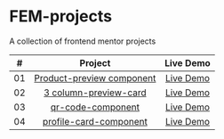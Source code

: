 # FEM-projects
A collection of frontend mentor projects

|  #  |            Project             | Live Demo |
| :-: | :----------------------------: | :-------: |
| 01  | [Product-preview component](https://github.com/haman1/product-preview-card-component-main) | [Live Demo](https://nimble-product.netlify.app/) |
| 02  | [3 column-preview-card](https://github.com/haman1/FEM-projects/tree/3-column-preview-card) | [Live Demo](https://3-card-column.pages.dev/) |
| 03  | [qr-code-component](https://github.com/haman1/FEM-projects/tree/qr-code-component) | [Live Demo](https://qr-component.pages.dev/) |
| 04  | [profile-card-component](https://github.com/haman1/FEM-projects/tree/profile-card-component) | [Live Demo](https://profile-component.pages.dev/) |

